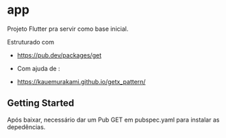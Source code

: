 # app

Projeto Flutter pra servir como base inicial.

Estruturado com
+ https://pub.dev/packages/get
- Com ajuda de :
+ https://kauemurakami.github.io/getx_pattern/

## Getting Started


Após baixar, necessário dar um Pub GET em pubspec.yaml para instalar as depedências.
